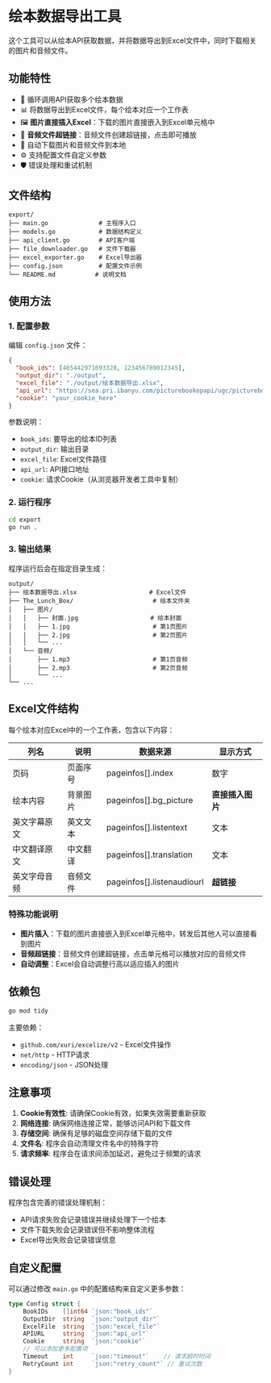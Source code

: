 # 绘本数据导出工具

这个工具可以从绘本API获取数据，并将数据导出到Excel文件中，同时下载相关的图片和音频文件。

## 功能特性

- 🔄 循环调用API获取多个绘本数据
- 📊 将数据导出到Excel文件，每个绘本对应一个工作表
- 🖼️ **图片直接插入Excel**：下载的图片直接嵌入到Excel单元格中
- 🎵 **音频文件超链接**：音频文件创建超链接，点击即可播放
- 📁 自动下载图片和音频文件到本地
- ⚙️ 支持配置文件自定义参数
- 🛡️ 错误处理和重试机制

## 文件结构

```
export/
├── main.go              # 主程序入口
├── models.go            # 数据结构定义
├── api_client.go        # API客户端
├── file_downloader.go   # 文件下载器
├── excel_exporter.go    # Excel导出器
├── config.json          # 配置文件示例
└── README.md           # 说明文档
```

## 使用方法

### 1. 配置参数

编辑 `config.json` 文件：

```json
{
  "book_ids": [465442971693328, 123456789012345],
  "output_dir": "./output",
  "excel_file": "./output/绘本数据导出.xlsx",
  "api_url": "https://sea.pri.ibanyu.com/picturebookopapi/ugc/picturebook/boutique/book/page/get",
  "cookie": "your_cookie_here"
}
```

参数说明：
- `book_ids`: 要导出的绘本ID列表
- `output_dir`: 输出目录
- `excel_file`: Excel文件路径
- `api_url`: API接口地址
- `cookie`: 请求Cookie（从浏览器开发者工具中复制）

### 2. 运行程序

```bash
cd export
go run .
```

### 3. 输出结果

程序运行后会在指定目录生成：

```
output/
├── 绘本数据导出.xlsx                    # Excel文件
├── The_Lunch_Box/                      # 绘本文件夹
│   ├── 图片/
│   │   ├── 封面.jpg                    # 绘本封面
│   │   ├── 1.jpg                       # 第1页图片
│   │   ├── 2.jpg                       # 第2页图片
│   │   └── ...
│   └── 音频/
│       ├── 1.mp3                       # 第1页音频
│       ├── 2.mp3                       # 第2页音频
│       └── ...
└── ...
```

## Excel文件结构

每个绘本对应Excel中的一个工作表，包含以下内容：

| 列名 | 说明 | 数据来源 | 显示方式 |
|------|------|----------|----------|
| 页码 | 页面序号 | pageinfos[].index | 数字 |
| 绘本内容 | 背景图片 | pageinfos[].bg_picture | **直接插入图片** |
| 英文字幕原文 | 英文文本 | pageinfos[].listentext | 文本 |
| 中文翻译原文 | 中文翻译 | pageinfos[].translation | 文本 |
| 英文字母音频 | 音频文件 | pageinfos[].listenaudiourl | **超链接** |

### 特殊功能说明

- **图片插入**：下载的图片直接嵌入到Excel单元格中，转发后其他人可以直接看到图片
- **音频超链接**：音频文件创建超链接，点击单元格可以播放对应的音频文件
- **自动调整**：Excel会自动调整行高以适应插入的图片

## 依赖包

```bash
go mod tidy
```

主要依赖：
- `github.com/xuri/excelize/v2` - Excel文件操作
- `net/http` - HTTP请求
- `encoding/json` - JSON处理

## 注意事项

1. **Cookie有效性**: 请确保Cookie有效，如果失效需要重新获取
2. **网络连接**: 确保网络连接正常，能够访问API和下载文件
3. **存储空间**: 确保有足够的磁盘空间存储下载的文件
4. **文件名**: 程序会自动清理文件名中的特殊字符
5. **请求频率**: 程序会在请求间添加延迟，避免过于频繁的请求

## 错误处理

程序包含完善的错误处理机制：
- API请求失败会记录错误并继续处理下一个绘本
- 文件下载失败会记录错误但不影响整体流程
- Excel导出失败会记录错误信息

## 自定义配置

可以通过修改 `main.go` 中的配置结构来自定义更多参数：

```go
type Config struct {
    BookIDs    []int64 `json:"book_ids"`
    OutputDir  string  `json:"output_dir"`
    ExcelFile  string  `json:"excel_file"`
    APIURL     string  `json:"api_url"`
    Cookie     string  `json:"cookie"`
    // 可以添加更多配置项
    Timeout    int     `json:"timeout"`    // 请求超时时间
    RetryCount int     `json:"retry_count"` // 重试次数
}
```
